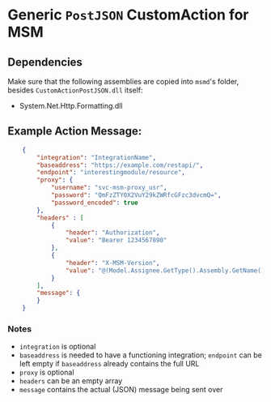 # Generic `PostJSON` CustomAction for MSM


## Dependencies

Make sure that the following assemblies are copied into `msmd`'s folder,
besides `CustomActionPostJSON.dll` itself:

- System.Net.Http.Formatting.dll


## Example Action Message:

```json
    {
        "integration": "IntegrationName",
        "baseaddress": "https://example.com/restapi/",
        "endpoint": "interestingmodule/resource",
        "proxy": {
            "username": "svc-msm-proxy_usr",
            "password": "QmFzZTY0X2VuY29kZWRfcGFzc3dvcmQ=",
            "password_encoded": true
        },
        "headers" : [
            {
                "header": "Authorization",
                "value": "Bearer 1234567890"
            },
            {
                "header": "X-MSM-Version",
                "value": "@(Model.Assignee.GetType().Assembly.GetName().Version.ToString(3))"
            }
        ],
        "message": {
        }
    }
```

### Notes

- `integration` is optional
- `baseaddress` is needed to have a functioning integration; `endpoint` can be left empty if `baseaddress` already contains the full URL
- `proxy` is optional
- `headers` can be an empty array
- `message` contains the actual (JSON) message being sent over
